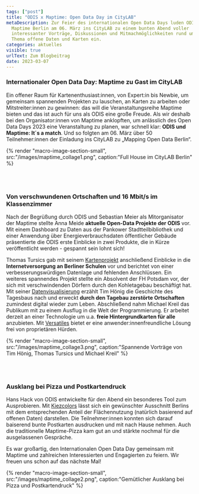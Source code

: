 ```yaml
---
tags: ["post"]
title: "ODIS x Maptime: Open Data Day im CityLAB"
metaDescription: Zur Feier des internationalen Open Data Days luden ODIS und
  Maptime Berlin am 06. März ins CityLAB zu einem bunten Abend voller
  interessanter Vorträge, Diskussionen und Mitmachmöglichkeiten rund um das
  Thema offene Daten und Karten ein.
categories: aktuelles
visible: true
urlText: Zum Blogbeitrag
date: 2023-03-07
---
```


### Internationaler Open Data Day: Maptime zu Gast im CityLAB

Ein offener Raum für Kartenenthusiast:innen, von Expert:in bis Newbie, um gemeinsam spannenden Projekten zu lauschen, an Karten zu arbeiten oder Mitstreiter:innen zu gewinnen: das will die Veranstaltungsreihe Maptime bieten und das ist auch für uns als ODIS eine große Freude. Als wir deshalb bei den Organisator:innen von Maptime anklopften, um anlässlich des Open Data Days 2023 eine Veranstaltung zu planen, war schnell klar: **ODIS und Maptime: It´s a match**. Und so folgten am 06. März über 50 Teilnehmer:innen der Einladung ins CityLAB zu „Mapping Open Data Berlin“.

{% render "macro-image-section-small", src:"/images/maptime_collage1.png", caption:"Full House im CityLAB Berlin" %}

<br><br>

### Von verschwundenen Ortschaften und 16 Mbit/s im Klassenzimmer

Nach der Begrüßung durch ODIS und Sebastian Meier als Mitorganisator der Maptime stellte Anna Meide **aktuelle Open-Data Projekte der ODIS** vor. Mit einem Dashboard zu Daten aus der Pankower Stadtteilbibliothek und einer Anwendung über Energieverbrauchsdaten öffentlicher Gebäude präsentierte die ODIS erste Einblicke in zwei Produkte, die in Kürze veröffentlicht werden - gespannt sein lohnt sich!

Thomas Tursics gab mit seinem [Kartenprojekt](https://tursics.github.io/schule-breitband-2021/) anschließend Einblicke in die **Internetversorgung an Berliner Schulen** vor und berichtet von einer verbesserungswürdigen Datenlage und fehlenden Anschlüssen. Ein weiteres spannendes Projekt stellte ein Absolvent der FH Potsdam vor, der sich mit verschwindenden Dörfern durch den Kohletagebau beschäftigt hat. Mit seiner [Datenvisualisierung](https://verschwundene-ortschaften.honigmitoe.de) erzählt Tim Hönig die Geschichte des Tagesbaus nach und erweckt **durch den Tagebau zerstörte Ortschaften** zumindest digital wieder zum Leben. Abschließend nahm Michael Kreil das Publikum mit zu einem Ausflug in die Welt der Programmierung. Er arbeitet derzeit an einer Technologie um u.a. **freie Hintergrundkarten für alle** anzubieten. Mit [Versatiles](https://github.com/versatiles-org) bietet er eine anwender:innenfreundliche Lösung frei von proprietären Hürden.

{% render "macro-image-section-small", src:"/images/maptime_collage3.png", caption:"Spannende Vorträge von Tim Hönig, Thomas Tursics und Michael Kreil" %}

<br><br>

### Ausklang bei Pizza und Postkartendruck

Hans Hack von ODIS entwickelte für den Abend ein besonderes Tool zum Ausprobieren. Mit [Kiezcolors](https://kiezcolors.odis-berlin.de/#13/52.49899/13.3915) lässt sich ein gewünschter Ausschnitt Berlins mit dem entsprechenden Anteil der Flächennutzung (natürlich basierend auf offenen Daten) darstellen. Die Teilnehmer:innen konnten sich darauf baiserend bunte Postkarten ausdrucken und mit nach Hause nehmen. Auch die traditionelle Maptime-Pizza kam gut an und stärkte nochmal für die ausgelassenen Gespräche.

Es war großartig, den Internationalen Open Data Day gemeinsam mit Maptime und zahlreichen Interessierten und Engagierten zu feiern. Wir freuen uns schon auf das nächste Mal!

{% render "macro-image-section-small", src:"/images/maptime_collage2.png", caption:"Gemütlicher Ausklang bei Pizza und Postkartendruck" %}
